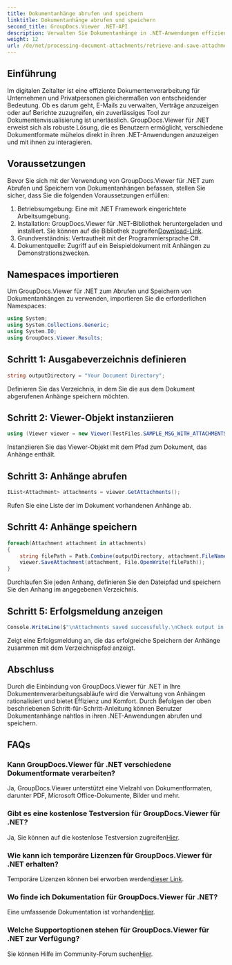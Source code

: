 ```yaml
---
title: Dokumentanhänge abrufen und speichern
linktitle: Dokumentanhänge abrufen und speichern
second_title: GroupDocs.Viewer .NET-API
description: Verwalten Sie Dokumentanhänge in .NET-Anwendungen effizient mit GroupDocs.Viewer. Anhänge problemlos abrufen und speichern.
weight: 12
url: /de/net/processing-document-attachments/retrieve-and-save-attachments/
---
```

## Einführung
Im digitalen Zeitalter ist eine effiziente Dokumentenverarbeitung für Unternehmen und Privatpersonen gleichermaßen von entscheidender Bedeutung. Ob es darum geht, E-Mails zu verwalten, Verträge anzuzeigen oder auf Berichte zuzugreifen, ein zuverlässiges Tool zur Dokumentenvisualisierung ist unerlässlich. GroupDocs.Viewer für .NET erweist sich als robuste Lösung, die es Benutzern ermöglicht, verschiedene Dokumentformate mühelos direkt in ihren .NET-Anwendungen anzuzeigen und mit ihnen zu interagieren.
## Voraussetzungen
Bevor Sie sich mit der Verwendung von GroupDocs.Viewer für .NET zum Abrufen und Speichern von Dokumentanhängen befassen, stellen Sie sicher, dass Sie die folgenden Voraussetzungen erfüllen:
1. Betriebsumgebung: Eine mit .NET Framework eingerichtete Arbeitsumgebung.
2.  Installation: GroupDocs.Viewer für .NET-Bibliothek heruntergeladen und installiert. Sie können auf die Bibliothek zugreifen[Download-Link](https://releases.groupdocs.com/viewer/net/).
3. Grundverständnis: Vertrautheit mit der Programmiersprache C#.
4. Dokumentquelle: Zugriff auf ein Beispieldokument mit Anhängen zu Demonstrationszwecken.

## Namespaces importieren
Um GroupDocs.Viewer für .NET zum Abrufen und Speichern von Dokumentanhängen zu verwenden, importieren Sie die erforderlichen Namespaces:
```csharp
using System;
using System.Collections.Generic;
using System.IO;
using GroupDocs.Viewer.Results;
```

## Schritt 1: Ausgabeverzeichnis definieren
```csharp
string outputDirectory = "Your Document Directory";
```
Definieren Sie das Verzeichnis, in dem Sie die aus dem Dokument abgerufenen Anhänge speichern möchten.
## Schritt 2: Viewer-Objekt instanziieren
```csharp
using (Viewer viewer = new Viewer(TestFiles.SAMPLE_MSG_WITH_ATTACHMENTS))
```
Instanziieren Sie das Viewer-Objekt mit dem Pfad zum Dokument, das Anhänge enthält.
## Schritt 3: Anhänge abrufen
```csharp
IList<Attachment> attachments = viewer.GetAttachments();
```
Rufen Sie eine Liste der im Dokument vorhandenen Anhänge ab.
## Schritt 4: Anhänge speichern
```csharp
foreach(Attachment attachment in attachments)
{
    string filePath = Path.Combine(outputDirectory, attachment.FileName);  
    viewer.SaveAttachment(attachment, File.OpenWrite(filePath)); 
}
```
Durchlaufen Sie jeden Anhang, definieren Sie den Dateipfad und speichern Sie den Anhang im angegebenen Verzeichnis.
## Schritt 5: Erfolgsmeldung anzeigen
```csharp
Console.WriteLine($"\nAttachments saved successfully.\nCheck output in {outputDirectory}.");
```
Zeigt eine Erfolgsmeldung an, die das erfolgreiche Speichern der Anhänge zusammen mit dem Verzeichnispfad anzeigt.

## Abschluss
Durch die Einbindung von GroupDocs.Viewer für .NET in Ihre Dokumentenverarbeitungsabläufe wird die Verwaltung von Anhängen rationalisiert und bietet Effizienz und Komfort. Durch Befolgen der oben beschriebenen Schritt-für-Schritt-Anleitung können Benutzer Dokumentanhänge nahtlos in ihren .NET-Anwendungen abrufen und speichern.
## FAQs
### Kann GroupDocs.Viewer für .NET verschiedene Dokumentformate verarbeiten?
Ja, GroupDocs.Viewer unterstützt eine Vielzahl von Dokumentformaten, darunter PDF, Microsoft Office-Dokumente, Bilder und mehr.
### Gibt es eine kostenlose Testversion für GroupDocs.Viewer für .NET?
 Ja, Sie können auf die kostenlose Testversion zugreifen[Hier](https://releases.groupdocs.com/).
### Wie kann ich temporäre Lizenzen für GroupDocs.Viewer für .NET erhalten?
 Temporäre Lizenzen können bei erworben werden[dieser Link](https://purchase.groupdocs.com/temporary-license/).
### Wo finde ich Dokumentation für GroupDocs.Viewer für .NET?
 Eine umfassende Dokumentation ist vorhanden[Hier](https://tutorials.groupdocs.com/viewer/net/).
### Welche Supportoptionen stehen für GroupDocs.Viewer für .NET zur Verfügung?
 Sie können Hilfe im Community-Forum suchen[Hier](https://forum.groupdocs.com/c/viewer/9).